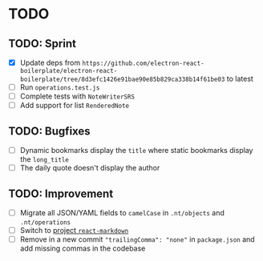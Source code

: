 # TODO

## TODO: Sprint

* [x] Update deps from `https://github.com/electron-react-boilerplate/electron-react-boilerplate/tree/8d3efc1426e91bae90e85b829ca338b14f61be03` to latest
* [ ] Run `operations.test.js`
* [ ] Complete tests with `NoteWriterSRS`
* [ ] Add support for list `RenderedNote`

## TODO: Bugfixes

* [ ] Dynamic bookmarks display the `title` where static bookmarks display the `long_title`
* [ ] The daily quote doesn't display the author

## TODO: Improvement

* [ ] Migrate all JSON/YAML fields to `camelCase` in `.nt/objects` and `.nt/operations`
* [ ] Switch to [project `react-markdown`](https://github.com/remarkjs/react-markdown)
* [ ] Remove in a new commit `"trailingComma": "none"` in `package.json` and add missing commas in the codebase
